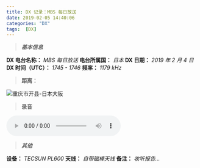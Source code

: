 ```yaml
---
title: DX 记录：MBS 每日放送
date: 2019-02-05 14:40:06
categories: "DX"
tags:  [DX]
---
```

> ***基本信息***

**DX 电台名称：** *MBS 每日放送*
**电台所属国：** *日本*
**DX 日期：** *2019 年 2 月 4 日*
**DX 时间（UTC）：** *1745 - 1746*
**频率：** *1179 kHz*

<!--more-->

> **距离：**

![重庆市开县-日本大阪](https://cdn-image.ibcl.us/DX-MBS_20190205/1.jpg "重庆市开县-日本大阪")

> **录音**

<audio src="https://cdn-media.ibcl.us/DX-MBS_20190205/1.mp3" controls="controls"></audio>

> ***其他***

**设备：** *TECSUN PL600*
**天线：** *自带磁棒天线*
**备注：** *收听报告...*
